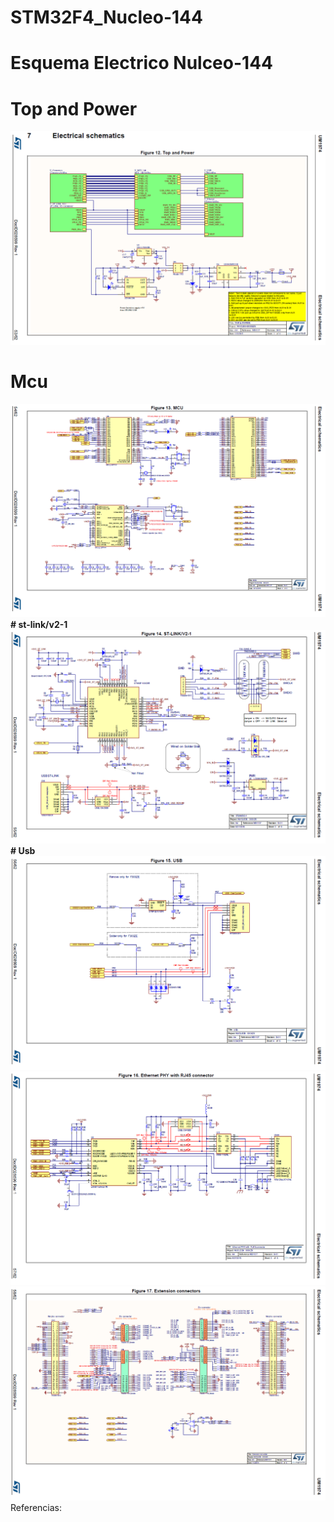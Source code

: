 # STM32F4_Nucleo-144

 # Esquema Electrico Nulceo-144

# Top and Power
<img src="top and power.png"><br>
# Mcu
<img src="mcu.png"><br>
<b># st-link/v2-1</b>
<img src="st-link_v2-1.png"><br>
<b># Usb</b>
<img src="usb.png"><br>
<img src="ethernet PHY with R-45 connector.png"><br>
<img src="extension connectors.png"><br>
Referencias:<br>
